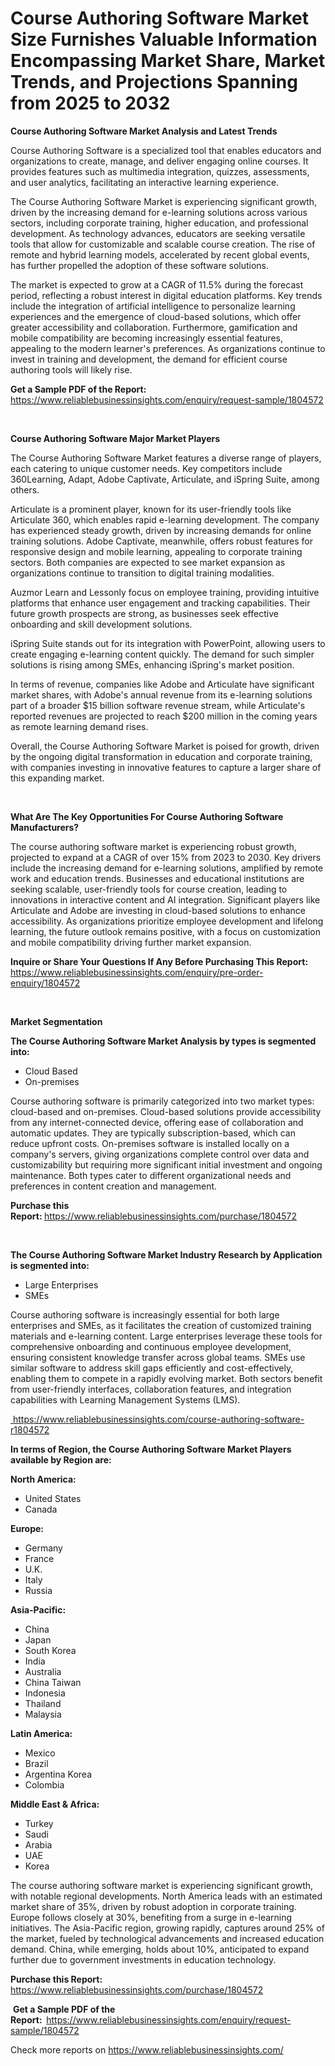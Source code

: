 <p><h1>Course Authoring Software Market Size Furnishes Valuable Information Encompassing Market Share, Market Trends, and Projections Spanning from 2025 to 2032</h1></p><p><strong>Course Authoring Software Market Analysis and Latest Trends</strong></p>
<p><p>Course Authoring Software is a specialized tool that enables educators and organizations to create, manage, and deliver engaging online courses. It provides features such as multimedia integration, quizzes, assessments, and user analytics, facilitating an interactive learning experience.</p><p>The Course Authoring Software Market is experiencing significant growth, driven by the increasing demand for e-learning solutions across various sectors, including corporate training, higher education, and professional development. As technology advances, educators are seeking versatile tools that allow for customizable and scalable course creation. The rise of remote and hybrid learning models, accelerated by recent global events, has further propelled the adoption of these software solutions.</p><p>The market is expected to grow at a CAGR of 11.5% during the forecast period, reflecting a robust interest in digital education platforms. Key trends include the integration of artificial intelligence to personalize learning experiences and the emergence of cloud-based solutions, which offer greater accessibility and collaboration. Furthermore, gamification and mobile compatibility are becoming increasingly essential features, appealing to the modern learner's preferences. As organizations continue to invest in training and development, the demand for efficient course authoring tools will likely rise.</p></p>
<p><strong>Get a Sample PDF of the Report:&nbsp;</strong> <a href="https://www.reliablebusinessinsights.com/enquiry/request-sample/1804572?utm_campaign=2253&utm_medium=2&utm_source=Github&utm_content=ia&utm_term=10032025&utm_id=course-authoring-software">https://www.reliablebusinessinsights.com/enquiry/request-sample/1804572</a></p>
<p>&nbsp;</p>
<p><strong>Course Authoring Software Major Market Players</strong></p>
<p><p>The Course Authoring Software Market features a diverse range of players, each catering to unique customer needs. Key competitors include 360Learning, Adapt, Adobe Captivate, Articulate, and iSpring Suite, among others. </p><p>Articulate is a prominent player, known for its user-friendly tools like Articulate 360, which enables rapid e-learning development. The company has experienced steady growth, driven by increasing demands for online training solutions. Adobe Captivate, meanwhile, offers robust features for responsive design and mobile learning, appealing to corporate training sectors. Both companies are expected to see market expansion as organizations continue to transition to digital training modalities.</p><p>Auzmor Learn and Lessonly focus on employee training, providing intuitive platforms that enhance user engagement and tracking capabilities. Their future growth prospects are strong, as businesses seek effective onboarding and skill development solutions. </p><p>iSpring Suite stands out for its integration with PowerPoint, allowing users to create engaging e-learning content quickly. The demand for such simpler solutions is rising among SMEs, enhancing iSpring's market position.</p><p>In terms of revenue, companies like Adobe and Articulate have significant market shares, with Adobe's annual revenue from its e-learning solutions part of a broader $15 billion software revenue stream, while Articulate's reported revenues are projected to reach $200 million in the coming years as remote learning demand rises.</p><p>Overall, the Course Authoring Software Market is poised for growth, driven by the ongoing digital transformation in education and corporate training, with companies investing in innovative features to capture a larger share of this expanding market.</p></p>
<p>&nbsp;</p>
<p><strong>What Are The Key Opportunities For Course Authoring Software Manufacturers?</strong></p>
<p><p>The course authoring software market is experiencing robust growth, projected to expand at a CAGR of over 15% from 2023 to 2030. Key drivers include the increasing demand for e-learning solutions, amplified by remote work and education trends. Businesses and educational institutions are seeking scalable, user-friendly tools for course creation, leading to innovations in interactive content and AI integration. Significant players like Articulate and Adobe are investing in cloud-based solutions to enhance accessibility. As organizations prioritize employee development and lifelong learning, the future outlook remains positive, with a focus on customization and mobile compatibility driving further market expansion.</p></p>
<p><strong>Inquire or Share Your Questions If Any Before Purchasing This Report:</strong> <a href="https://www.reliablebusinessinsights.com/enquiry/pre-order-enquiry/1804572?utm_campaign=2253&utm_medium=2&utm_source=Github&utm_content=ia&utm_term=10032025&utm_id=course-authoring-software">https://www.reliablebusinessinsights.com/enquiry/pre-order-enquiry/1804572</a></p>
<p>&nbsp;</p>
<p><strong>Market Segmentation</strong></p>
<p><strong>The Course Authoring Software Market Analysis by types is segmented into:</strong></p>
<p><ul><li>Cloud Based</li><li>On-premises</li></ul></p>
<p><p>Course authoring software is primarily categorized into two market types: cloud-based and on-premises. Cloud-based solutions provide accessibility from any internet-connected device, offering ease of collaboration and automatic updates. They are typically subscription-based, which can reduce upfront costs. On-premises software is installed locally on a company's servers, giving organizations complete control over data and customizability but requiring more significant initial investment and ongoing maintenance. Both types cater to different organizational needs and preferences in content creation and management.</p></p>
<p><strong>Purchase this Report:&nbsp;</strong><a href="https://www.reliablebusinessinsights.com/purchase/1804572?utm_campaign=2253&utm_medium=2&utm_source=Github&utm_content=ia&utm_term=10032025&utm_id=course-authoring-software">https://www.reliablebusinessinsights.com/purchase/1804572</a></p>
<p>&nbsp;</p>
<p><strong>The Course Authoring Software Market Industry Research by Application is segmented into:</strong></p>
<p><ul><li>Large Enterprises</li><li>SMEs</li></ul></p>
<p><p>Course authoring software is increasingly essential for both large enterprises and SMEs, as it facilitates the creation of customized training materials and e-learning content. Large enterprises leverage these tools for comprehensive onboarding and continuous employee development, ensuring consistent knowledge transfer across global teams. SMEs use similar software to address skill gaps efficiently and cost-effectively, enabling them to compete in a rapidly evolving market. Both sectors benefit from user-friendly interfaces, collaboration features, and integration capabilities with Learning Management Systems (LMS).</p></p>
<p><a href="https://www.reliablebusinessinsights.com/course-authoring-software-r1804572?utm_campaign=2253&utm_medium=2&utm_source=Github&utm_content=ia&utm_term=10032025&utm_id=course-authoring-software">&nbsp;https://www.reliablebusinessinsights.com/course-authoring-software-r1804572</a></p>
<p><strong>In terms of Region, the Course Authoring Software Market Players available by Region are:</strong></p>
<p>
    <p> <strong> North America: </strong>
        <ul>
            <li>United States</li>
            <li>Canada</li>
        </ul>
        </p> 
    <p> <strong> Europe: </strong>
        <ul>
            <li>Germany</li>
            <li>France</li>
            <li>U.K.</li>
            <li>Italy</li>
            <li>Russia</li>
        </ul>
        </p> 
    <p> <strong> Asia-Pacific: </strong>
        <ul>
            <li>China</li>
            <li>Japan</li>
            <li>South Korea</li>
            <li>India</li>
            <li>Australia</li>
            <li>China Taiwan</li>
            <li>Indonesia</li>
            <li>Thailand</li>
            <li>Malaysia</li>
        </ul>
        </p> 
    <p> <strong> Latin America: </strong>
        <ul>
            <li>Mexico</li>
            <li>Brazil</li>
            <li>Argentina Korea</li>
            <li>Colombia</li>
        </ul>
        </p> 
    <p> <strong> Middle East & Africa: </strong>
        <ul>
            <li>Turkey</li>
            <li>Saudi</li>
            <li>Arabia</li>
            <li>UAE</li>
            <li>Korea</li>
        </ul>
    </p>
    </p>
<p><p>The course authoring software market is experiencing significant growth, with notable regional developments. North America leads with an estimated market share of 35%, driven by robust adoption in corporate training. Europe follows closely at 30%, benefiting from a surge in e-learning initiatives. The Asia-Pacific region, growing rapidly, captures around 25% of the market, fueled by technological advancements and increased education demand. China, while emerging, holds about 10%, anticipated to expand further due to government investments in education technology.</p></p>
<p><strong>Purchase this Report: </strong><a href="https://www.reliablebusinessinsights.com/purchase/1804572?utm_campaign=2253&utm_medium=2&utm_source=Github&utm_content=ia&utm_term=10032025&utm_id=course-authoring-software">https://www.reliablebusinessinsights.com/purchase/1804572</a></p>
<p>&nbsp;<strong>Get a Sample PDF of the Report:&nbsp;&nbsp;</strong><a href="https://www.reliablebusinessinsights.com/enquiry/request-sample/1804572?utm_campaign=2253&utm_medium=2&utm_source=Github&utm_content=ia&utm_term=10032025&utm_id=course-authoring-software">https://www.reliablebusinessinsights.com/enquiry/request-sample/1804572</a></p>
<p><strong></strong></p>
<p>Check more reports on <a href="https://www.reliablebusinessinsights.com/?utm_campaign=2253&utm_medium=2&utm_source=Github&utm_content=ia&utm_term=10032025&utm_id=course-authoring-software">https://www.reliablebusinessinsights.com/</a></p>